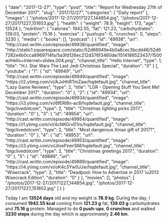 {
    "date": "2017-12-27",
    "type": "post",
    "title": "Report for Wednesday 27th of December 2017",
    "slug": "2017\/12\/27",
    "categories": [
        "Daily report"
    ],
    "images": [
        "\/photos\/2017-12-27\/20171227_144854.jpg",
        "\/photos\/2017-12-27\/20171227_151653.jpg"
    ],
    "health": {
        "weight": 78.9,
        "height": 173,
        "age": 13524
    },
    "nutrition": {
        "calories": 1942.55,
        "fat": 121.23,
        "carbohydrates": 139.03,
        "protein": 75.16
    },
    "exercise": {
        "pushups": 0,
        "crunches": 0,
        "steps": 3230
    },
    "media": {
        "books": [],
        "podcast": [
            {
                "id": "49938",
                "url": "http:\/\/cast.writtn.com\/episode\/49938\/quantified",
                "image": "http:\/\/static1.squarespace.com\/static\/52d66949e4b0a8cec3bcdd46\/52d67282e4b0cca8969714fa\/5a3fd126ec212d376f3460de\/1514189523437\/1500w\/Hello+Internet+slides.004.png",
                "channel_title": "Hello Internet",
                "type": 1,
                "title": "H.I. Star Wars The Last Jedi Christmas Special",
                "duration": "0"
            }
        ],
        "youtube": {
            "1": {
                "id": "49949",
                "url": "http:\/\/cast.writtn.com\/episode\/49949\/quantified",
                "image": "https:\/\/i2.ytimg.com\/vi\/AJxHhRTmZaw\/hqdefault.jpg",
                "channel_title": "Lazy Game Reviews",
                "type": 2,
                "title": "LGR - Opening Stuff You Sent Me! December 2017",
                "duration": "0"
            },
            "2": {
                "id": "49934",
                "url": "http:\/\/cast.writtn.com\/episode\/49934\/quantified",
                "image": "https:\/\/i3.ytimg.com\/vi\/6fERl8n-ac8\/hqdefault.jpg",
                "channel_title": "bigclivedotcom",
                "type": 2,
                "title": "Christmas lighting picks 2017.",
                "duration": "0"
            },
            "3": {
                "id": "49954",
                "url": "http:\/\/cast.writtn.com\/episode\/49954\/quantified",
                "image": "https:\/\/i1.ytimg.com\/vi\/4cNKGrvD1ro\/hqdefault.jpg",
                "channel_title": "bigclivedotcom",
                "type": 2,
                "title": "Most dangerous Xmas gift of 2017?",
                "duration": "0"
            },
            "4": {
                "id": "49953",
                "url": "http:\/\/cast.writtn.com\/episode\/49953\/quantified",
                "image": "https:\/\/i3.ytimg.com\/vi\/JIoePzeirSM\/hqdefault.jpg",
                "channel_title": "bigclivedotcom",
                "type": 2,
                "title": "Christmas greetings 2017.",
                "duration": "0"
            },
            "5": {
                "id": "49889",
                "url": "http:\/\/cast.writtn.com\/episode\/49889\/quantified",
                "image": "https:\/\/i4.ytimg.com\/vi\/oK4c3Yw0JJw\/hqdefault.jpg",
                "channel_title": "Wisecrack",
                "type": 2,
                "title": "Deadpool: How to Advertise in 2017 \u2013 Wisecrack Edition",
                "duration": "0"
            }
        },
        "movies": [],
        "photos": [
            "\/photos\/2017-12-27\/20171227_144854.jpg",
            "\/photos\/2017-12-27\/20171227_151653.jpg"
        ]
    }
}

Today I am <strong>13524 days</strong> old and my weight is <strong>78.9 kg</strong>. During the day, I consumed <strong>1942.55 kcal</strong> coming from <strong>121.23 g</strong> fat, <strong>139.03 g</strong> carbohydrates and <strong>75.16 g</strong> protein. Managed to do <strong>0 push-ups</strong>, <strong>0 crunches</strong> and walked <strong>3230 steps</strong> during the day which is approximately <strong>2.46 km</strong>.
